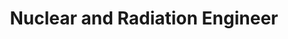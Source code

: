 ---
orderId: "13"
name: "Mohamed Barakat"
title: "Nuclear and Radiation Engineer"
abbreviation: "Mb"
number: "108"
ndbImage: "../../assets/images/company/team/MohamedBarakat.png"
position: "bl"
---